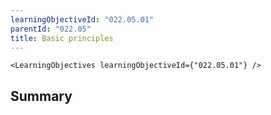 ```yaml
---
learningObjectiveId: "022.05.01"
parentId: "022.05"
title: Basic principles
---
```


```tsx eval
<LearningObjectives learningObjectiveId={"022.05.01"} />
```

## Summary
